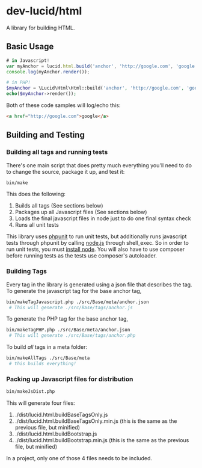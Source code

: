 # dev-lucid/html
A library for building HTML. 

## Basic Usage

```javascript
# in Javascript!
var myAnchor = lucid.html.build('anchor', 'http://google.com', 'google');
console.log(myAnchor.render());
```

```php
# in PHP!
$myAnchor = \Lucid\Html\Html::build('anchor', 'http://google.com', 'google');
echo($myAnchor->render());
```

Both of these code samples will log/echo this: 

```html
<a href="http://google.com">google</a>
```


## Building and Testing

### Building all tags and running tests

There's one main script that does pretty much everything you'll need to do to change the source, package it up, and test it:

```sh
bin/make
```

This does the following:

1. Builds all tags (See sections below)
2. Packages up all Javascript files (See sections below)
3. Loads the final javascript files in node just to do one final syntax check
4. Runs all unit tests

This library uses [phpunit](https://phpunit.de) to run unit tests, but additionally runs javascript tests through phpunit by calling [node.js](https://nodejs.org/en/) through shell_exec. So in order to run unit tests, you must [install node](https://docs.npmjs.com/getting-started/installing-node). You will also have to use composer before running tests as the tests use composer's autoloader. 

### Building Tags

Every tag in the library is generated using a json file that describes the tag. To generate the javascript tag for the base anchor tag,

```sh
bin/makeTagJavascript.php ./src/Base/meta/anchor.json
 # This will generate ./src/Base/tags/anchor.js
```


To generate the PHP tag for the base anchor tag, 

```sh
bin/makeTagPHP.php ./src/Base/meta/anchor.json
 # This will generate ./src/Base/tags/anchor.php
```

To build *all* tags in a meta folder:

```sh
bin/makeAllTags ./src/Base/meta
 # this builds everything!
```
### Packing up Javascript files for distribution

```sh
bin/makeJsDist.php
```

This will generate four files:

1. ./dist/lucid.html.buildBaseTagsOnly.js
2. ./dist/lucid.html.buildBaseTagsOnly.min.js (this is the same as the previous file, but minified)
3. ./dist/lucid.html.buildBootstrap.js
4. ./dist/lucid.html.buildBootstrap.min.js (this is the same as the previous file, but minified)

In a project, only one of those 4 files needs to be included.

